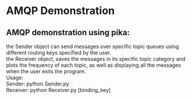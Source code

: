 # AMQP Demonstration

## AMQP demonstration using pika: <br>
  the Sender object can send messages over specific topic queues using different routing keys specified by the user. <br>
  the Receiver object, saves the messages in its specific topic category and plots the frequency of each topic, as well as      displaying all the messages when the user exits the program. <br>
  Usage: <br>
  Sender: python Sender.py <br>
  Receiver: python Receiver.py [binding_key] <br>
